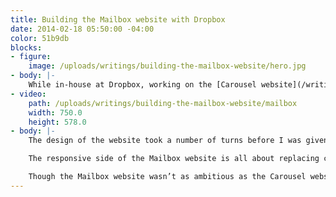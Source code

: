 ```yaml
---
title: Building the Mailbox website with Dropbox
date: 2014-02-18 05:50:00 -04:00
color: 51b9db
blocks:
- figure:
    image: /uploads/writings/building-the-mailbox-website/hero.jpg
- body: |-
    While in-house at Dropbox, working on the [Carousel website](/writings/building-the-carousel-website), the PM for Mailbox, [Liz Armistead](http://twitter.com/lizarmistead), caught a glimpse of my work on the mobile website. She leaned in my direction and asked about my availability—would I have extra time to also take on the Mailbox website? Over the years, I’ve realized that I work best under pressure, but two major projects with the same deadline is floor-of-the-ocean pressure. Continuing a pattern of complete disregard for personal health, I said yes.
- video:
    path: /uploads/writings/building-the-mailbox-website/mailbox
    width: 750.0
    height: 578.0
- body: |-
    The design of the website took a number of turns before I was given the green light. [Morgan Knutson](http://twitter.com/morganknutson) led the final version, landing on using videos to demo the many gestures within the app. Upon scrolling the website, the videos will autoplay once they come into view. When a video falls out of view, it pauses. It’s a straight-forward approach, but very effective, showcasing exactly how the app works without hitting you over the head with effects.

    The responsive side of the Mailbox website is all about replacing content. Reflowing down to the tablet breakpoint, the website first swaps out all videos for stills. As it narrows to the phone breakpoint, icons replace the stills and the top image is replaced with the Mailbox logo. The most complex part of the responsive implementation would definitely be the line of devices at the bottom of the website—the phones fit perfectly together, but at smaller scales, the laptop is too much. Because of this, I move the laptop below its copy when it hits the phone breakpoint.

    Though the Mailbox website wasn’t as ambitious as the Carousel website, I feel its strength lies in its restraint to *not* go over the top. Because the app’s ease and simplicity is its main appeal, the goal of the website is to showcase Mailbox’s key gestures and get users right into the app.
---
```

